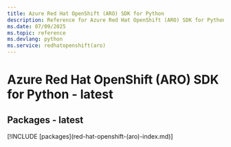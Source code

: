 ```yaml
---
title: Azure Red Hat OpenShift (ARO) SDK for Python
description: Reference for Azure Red Hat OpenShift (ARO) SDK for Python
ms.date: 07/09/2025
ms.topic: reference
ms.devlang: python
ms.service: redhatopenshift(aro)
---
```

# Azure Red Hat OpenShift (ARO) SDK for Python - latest
## Packages - latest
[!INCLUDE [packages](red-hat-openshift-(aro\)-index.md)]